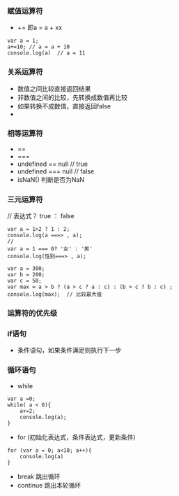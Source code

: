### 赋值运算符
- +=  即a = a + xx
```
var a = 1;
a+=10; // a = a + 10
console.log(a)  // a = 11
```

### 关系运算符
- 数值之间比较直接返回结果
- 非数值之间的比较，先转换成数值再比较
- 如果转换不成数值，直接返回false
- 

### 相等运算符
- ==
- ===
- undefined == null  // true
- undefined === null // false
- isNaN() 判断是否为NaN 

### 三元运算符
// 表达式？ true ： false
```
var a = 1>2 ? 1 : 2;
console.log(a ===> , a);
//
var a = 1 === 0? '女' : '男'
console.log(性别===> , a);
```

```
var a = 300;
var b = 200;
var c = 50;
var max = a > b ? (a > c ? a : c) : (b > c ? b : c) ;
console.log(max);  // 比较最大值
```

### 运算符的优先级


### if语句
- 条件语句，如果条件满足则执行下一步


### 循环语句
- while 
```
var a =0;
while( a < 0){
    a+=2;
    console.log(a);
}
```
- for (初始化表达式，条件表达式，更新条件)
```
for (var a = 0; a<10; a++){
    console.log(a)
}
```
- break 跳出循环
- continue 跳出本轮循环
